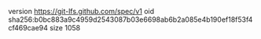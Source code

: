 version https://git-lfs.github.com/spec/v1
oid sha256:b0bc883a9c4959d2543087b03e6698ab6b2a085e4b190ef18f53f4cf469cae94
size 1058
